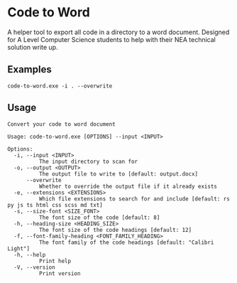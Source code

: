 # Code to Word

A helper tool to export all code in a directory to a word document. Designed for A Level Computer Science students to help with their NEA technical solution write up.

## Examples

```
code-to-word.exe -i . --overwrite
```

## Usage

```
Convert your code to word document

Usage: code-to-word.exe [OPTIONS] --input <INPUT>

Options:
  -i, --input <INPUT>
          The input directory to scan for
  -o, --output <OUTPUT>
          The output file to write to [default: output.docx]
      --overwrite
          Whether to override the output file if it already exists
  -e, --extensions <EXTENSIONS>
          Which file extensions to search for and include [default: rs py js ts html css scss md txt]
  -s, --size-font <SIZE_FONT>
          The font size of the code [default: 8]
  -h, --heading-size <HEADING_SIZE>
          The font size of the code headings [default: 12]
  -f, --font-family-heading <FONT_FAMILY_HEADING>
          The font family of the code headings [default: "Calibri Light"]
  -h, --help
          Print help
  -V, --version
          Print version
```